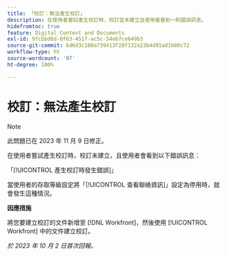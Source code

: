 ```yaml
---
title: 「校訂：無法產生校訂」
description: 在使用者嘗試產生校訂時，校訂並未建立且使用者看到一則錯誤訊息。
hidefromtoc: true
feature: Digital Content and Documents
exl-id: 9fcbbd6d-0f63-451f-ac5c-54eb7ce649b3
source-git-commit: 6d6d3c180a739413f28f132a23b4d91ad1b80c72
workflow-type: ht
source-wordcount: '97'
ht-degree: 100%

---
```


# 校訂：無法產生校訂

>[!NOTE]
>
>此問題已在 2023 年 11 月 9 日修正。

在使用者嘗試產生校訂時，校訂未建立，且使用者會看到以下錯誤訊息：

「[!UICONTROL 產生校訂時發生錯誤]」

當使用者的存取等級設定將「[!UICONTROL 查看聯絡資訊]」設定為停用時，就會發生這種情況。

**因應措施**

將您要建立校訂的文件新增至 [!DNL Workfront]，然後使用 [!UICONTROL Workfront] 中的文件建立校訂。

_於 2023 年 10 月 2 日首次回報。_
